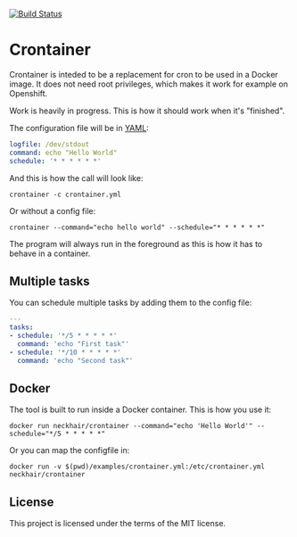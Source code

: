 [![Build Status](https://travis-ci.org/neckhair/crontainer.svg?branch=master)](https://travis-ci.org/neckhair/crontainer)

# Crontainer

Crontainer is inteded to be a replacement for cron to be used in a Docker image. It does not need root privileges, which makes it work for example on Openshift.

Work is heavily in progress. This is how it should work when it's "finished".

The configuration file will be in [YAML](http://yaml.org/):

```yml
logfile: /dev/stdout
command: echo "Hello World"
schedule: '* * * * * *'
```

And this is how the call will look like:

    crontainer -c crontainer.yml

Or without a config file:

    crontainer --command="echo hello world" --schedule="* * * * * *"

The program will always run in the foreground as this is how it has to behave in a container.

## Multiple tasks

You can schedule multiple tasks by adding them to the config file:

```yml
---
tasks:
- schedule: '*/5 * * * * *'
  command: 'echo "First task"'
- schedule: '*/10 * * * * *'
  command: 'echo "Second task"'
```

## Docker

The tool is built to run inside a Docker container. This is how you use it:

    docker run neckhair/crontainer --command="echo 'Hello World'" --schedule="*/5 * * * * *"

Or you can map the configfile in:

    docker run -v $(pwd)/examples/crontainer.yml:/etc/crontainer.yml neckhair/crontainer

## License

This project is licensed under the terms of the MIT license.
